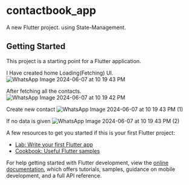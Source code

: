 # contactbook_app

A new Flutter project. using State-Management.

## Getting Started

This project is a starting point for a Flutter application.

I Have created home Loading(Fetching) UI.
![WhatsApp Image 2024-06-07 at 10 19 43 PM](https://github.com/ravisumit1310/contactbook_app/assets/95205484/7ed2a618-fa38-4ce3-bc70-f7f37a317546)

After fetching all the contacts.
![WhatsApp Image 2024-06-07 at 10 19 42 PM](https://github.com/ravisumit1310/contactbook_app/assets/95205484/31cef15c-4bc6-4149-8a3f-60399e71e980)

Create new contact
![WhatsApp Image 2024-06-07 at 10 19 43 PM (1)](https://github.com/ravisumit1310/contactbook_app/assets/95205484/4b7a5f2b-8981-4d17-96e4-f97b7c909be7)

If no data is given
![WhatsApp Image 2024-06-07 at 10 19 43 PM (2)](https://github.com/ravisumit1310/contactbook_app/assets/95205484/7eb53e66-a89f-468c-9ce0-525f77697f80)



A few resources to get you started if this is your first Flutter project:

- [Lab: Write your first Flutter app](https://docs.flutter.dev/get-started/codelab)
- [Cookbook: Useful Flutter samples](https://docs.flutter.dev/cookbook)

For help getting started with Flutter development, view the
[online documentation](https://docs.flutter.dev/), which offers tutorials,
samples, guidance on mobile development, and a full API reference.
